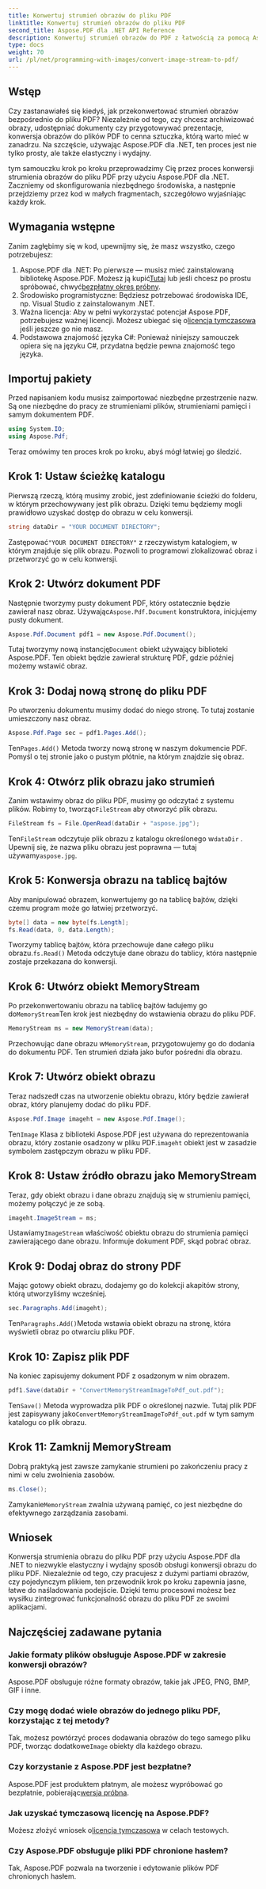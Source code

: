 ```yaml
---
title: Konwertuj strumień obrazów do pliku PDF
linktitle: Konwertuj strumień obrazów do pliku PDF
second_title: Aspose.PDF dla .NET API Reference
description: Konwertuj strumień obrazów do PDF z łatwością za pomocą Aspose.PDF dla .NET dzięki temu szczegółowemu przewodnikowi krok po kroku. Dowiedz się, jak bez wysiłku obsługiwać konwersje obrazów do PDF.
type: docs
weight: 70
url: /pl/net/programming-with-images/convert-image-stream-to-pdf/
---
```

## Wstęp

Czy zastanawiałeś się kiedyś, jak przekonwertować strumień obrazów bezpośrednio do pliku PDF? Niezależnie od tego, czy chcesz archiwizować obrazy, udostępniać dokumenty czy przygotowywać prezentacje, konwersja obrazów do plików PDF to cenna sztuczka, którą warto mieć w zanadrzu. Na szczęście, używając Aspose.PDF dla .NET, ten proces jest nie tylko prosty, ale także elastyczny i wydajny.

tym samouczku krok po kroku przeprowadzimy Cię przez proces konwersji strumienia obrazów do pliku PDF przy użyciu Aspose.PDF dla .NET. Zaczniemy od skonfigurowania niezbędnego środowiska, a następnie przejdziemy przez kod w małych fragmentach, szczegółowo wyjaśniając każdy krok.

## Wymagania wstępne

Zanim zagłębimy się w kod, upewnijmy się, że masz wszystko, czego potrzebujesz:

1.  Aspose.PDF dla .NET: Po pierwsze — musisz mieć zainstalowaną bibliotekę Aspose.PDF. Możesz ją kupić[Tutaj](https://purchase.aspose.com/buy) lub jeśli chcesz po prostu spróbować, chwyć[bezpłatny okres próbny](https://releases.aspose.com/pdf/net/).
2. Środowisko programistyczne: Będziesz potrzebować środowiska IDE, np. Visual Studio z zainstalowanym .NET.
3.  Ważna licencja: Aby w pełni wykorzystać potencjał Aspose.PDF, potrzebujesz ważnej licencji. Możesz ubiegać się o[licencja tymczasowa](https://purchase.aspose.com/temporary-license/) jeśli jeszcze go nie masz.
4. Podstawowa znajomość języka C#: Ponieważ niniejszy samouczek opiera się na języku C#, przydatna będzie pewna znajomość tego języka.

## Importuj pakiety

Przed napisaniem kodu musisz zaimportować niezbędne przestrzenie nazw. Są one niezbędne do pracy ze strumieniami plików, strumieniami pamięci i samym dokumentem PDF.

```csharp
using System.IO;
using Aspose.Pdf;
```

Teraz omówimy ten proces krok po kroku, abyś mógł łatwiej go śledzić.

## Krok 1: Ustaw ścieżkę katalogu

Pierwszą rzeczą, którą musimy zrobić, jest zdefiniowanie ścieżki do folderu, w którym przechowywany jest plik obrazu. Dzięki temu będziemy mogli prawidłowo uzyskać dostęp do obrazu w celu konwersji.

```csharp
string dataDir = "YOUR DOCUMENT DIRECTORY";
```

 Zastępować`"YOUR DOCUMENT DIRECTORY"` z rzeczywistym katalogiem, w którym znajduje się plik obrazu. Pozwoli to programowi zlokalizować obraz i przetworzyć go w celu konwersji.

## Krok 2: Utwórz dokument PDF

 Następnie tworzymy pusty dokument PDF, który ostatecznie będzie zawierał nasz obraz. Używając`Aspose.Pdf.Document` konstruktora, inicjujemy pusty dokument.

```csharp
Aspose.Pdf.Document pdf1 = new Aspose.Pdf.Document();
```

 Tutaj tworzymy nową instancję`Document` obiekt używający biblioteki Aspose.PDF. Ten obiekt będzie zawierał strukturę PDF, gdzie później możemy wstawić obraz.

## Krok 3: Dodaj nową stronę do pliku PDF

Po utworzeniu dokumentu musimy dodać do niego stronę. To tutaj zostanie umieszczony nasz obraz.

```csharp
Aspose.Pdf.Page sec = pdf1.Pages.Add();
```

 Ten`Pages.Add()` Metoda tworzy nową stronę w naszym dokumencie PDF. Pomyśl o tej stronie jako o pustym płótnie, na którym znajdzie się obraz.

## Krok 4: Otwórz plik obrazu jako strumień

 Zanim wstawimy obraz do pliku PDF, musimy go odczytać z systemu plików. Robimy to, tworząc`FileStream` aby otworzyć plik obrazu.

```csharp
FileStream fs = File.OpenRead(dataDir + "aspose.jpg");
```

 Ten`FileStream` odczytuje plik obrazu z katalogu określonego w`dataDir` . Upewnij się, że nazwa pliku obrazu jest poprawna — tutaj używamy`aspose.jpg`.

## Krok 5: Konwersja obrazu na tablicę bajtów

Aby manipulować obrazem, konwertujemy go na tablicę bajtów, dzięki czemu program może go łatwiej przetworzyć.

```csharp
byte[] data = new byte[fs.Length];
fs.Read(data, 0, data.Length);
```

 Tworzymy tablicę bajtów, która przechowuje dane całego pliku obrazu.`fs.Read()` Metoda odczytuje dane obrazu do tablicy, która następnie zostaje przekazana do konwersji.

## Krok 6: Utwórz obiekt MemoryStream

 Po przekonwertowaniu obrazu na tablicę bajtów ładujemy go do`MemoryStream`Ten krok jest niezbędny do wstawienia obrazu do pliku PDF.

```csharp
MemoryStream ms = new MemoryStream(data);
```

 Przechowując dane obrazu w`MemoryStream`, przygotowujemy go do dodania do dokumentu PDF. Ten strumień działa jako bufor pośredni dla obrazu.

## Krok 7: Utwórz obiekt obrazu

Teraz nadszedł czas na utworzenie obiektu obrazu, który będzie zawierał obraz, który planujemy dodać do pliku PDF.

```csharp
Aspose.Pdf.Image imageht = new Aspose.Pdf.Image();
```

 Ten`Image` Klasa z biblioteki Aspose.PDF jest używana do reprezentowania obrazu, który zostanie osadzony w pliku PDF.`imageht` obiekt jest w zasadzie symbolem zastępczym obrazu w pliku PDF.

## Krok 8: Ustaw źródło obrazu jako MemoryStream

Teraz, gdy obiekt obrazu i dane obrazu znajdują się w strumieniu pamięci, możemy połączyć je ze sobą.

```csharp
imageht.ImageStream = ms;
```

 Ustawiamy`ImageStream` właściwość obiektu obrazu do strumienia pamięci zawierającego dane obrazu. Informuje dokument PDF, skąd pobrać obraz.

## Krok 9: Dodaj obraz do strony PDF

Mając gotowy obiekt obrazu, dodajemy go do kolekcji akapitów strony, którą utworzyliśmy wcześniej.

```csharp
sec.Paragraphs.Add(imageht);
```

 Ten`Paragraphs.Add()`Metoda wstawia obiekt obrazu na stronę, która wyświetli obraz po otwarciu pliku PDF.

## Krok 10: Zapisz plik PDF

Na koniec zapisujemy dokument PDF z osadzonym w nim obrazem.

```csharp
pdf1.Save(dataDir + "ConvertMemoryStreamImageToPdf_out.pdf");
```

 Ten`Save()` Metoda wyprowadza plik PDF o określonej nazwie. Tutaj plik PDF jest zapisywany jako`ConvertMemoryStreamImageToPdf_out.pdf` w tym samym katalogu co plik obrazu.

## Krok 11: Zamknij MemoryStream

Dobrą praktyką jest zawsze zamykanie strumieni po zakończeniu pracy z nimi w celu zwolnienia zasobów.

```csharp
ms.Close();
```

Zamykanie`MemoryStream` zwalnia używaną pamięć, co jest niezbędne do efektywnego zarządzania zasobami.

## Wniosek

Konwersja strumienia obrazu do pliku PDF przy użyciu Aspose.PDF dla .NET to niezwykle elastyczny i wydajny sposób obsługi konwersji obrazu do pliku PDF. Niezależnie od tego, czy pracujesz z dużymi partiami obrazów, czy pojedynczym plikiem, ten przewodnik krok po kroku zapewnia jasne, łatwe do naśladowania podejście. Dzięki temu procesowi możesz bez wysiłku zintegrować funkcjonalność obrazu do pliku PDF ze swoimi aplikacjami.

## Najczęściej zadawane pytania

### Jakie formaty plików obsługuje Aspose.PDF w zakresie konwersji obrazów?
Aspose.PDF obsługuje różne formaty obrazów, takie jak JPEG, PNG, BMP, GIF i inne.

### Czy mogę dodać wiele obrazów do jednego pliku PDF, korzystając z tej metody?
 Tak, możesz powtórzyć proces dodawania obrazów do tego samego pliku PDF, tworząc dodatkowe`Image` obiekty dla każdego obrazu.

### Czy korzystanie z Aspose.PDF jest bezpłatne?
 Aspose.PDF jest produktem płatnym, ale możesz wypróbować go bezpłatnie, pobierając[wersja próbna](https://releases.aspose.com/pdf/net/).

### Jak uzyskać tymczasową licencję na Aspose.PDF?
 Możesz złożyć wniosek o[licencja tymczasowa](https://purchase.aspose.com/temporary-license/) w celach testowych.

### Czy Aspose.PDF obsługuje pliki PDF chronione hasłem?
Tak, Aspose.PDF pozwala na tworzenie i edytowanie plików PDF chronionych hasłem.